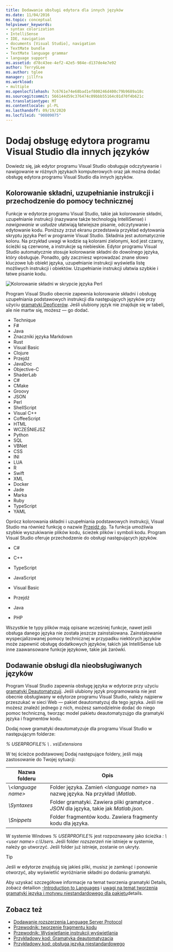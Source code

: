 ```yaml
---
title: Dodawanie obsługi edytora dla innych języków
ms.date: 11/04/2016
ms.topic: conceptual
helpviewer_keywords:
- syntax colorization
- IntelliSense
- IDE, navigation
- documents [Visual Studio], navigation
- TextMate bundle
- TextMate language grammar
- language support
ms.assetid: d78c43ee-4ef2-42e5-984e-d137de4e7e92
author: TerryGLee
ms.author: tglee
manager: jillfra
ms.workload:
- multiple
ms.openlocfilehash: 7c6761e74e68bad1ef800246d400c79b9689a18c
ms.sourcegitcommit: 566144d59c376474c09bbb55164c01d70f4b621c
ms.translationtype: MT
ms.contentlocale: pl-PL
ms.lasthandoff: 09/19/2020
ms.locfileid: "90809075"
---
```

# <a name="add-visual-studio-editor-support-for-other-languages"></a>Dodaj obsługę edytora programu Visual Studio dla innych języków

Dowiedz się, jak edytor programu Visual Studio obsługuje odczytywanie i nawigowanie w różnych językach komputerowych oraz jak można dodać obsługę edytora programu Visual Studio dla innych języków.

## <a name="syntax-colorization-statement-completion-and-navigate-to-support"></a>Kolorowanie składni, uzupełnianie instrukcji i przechodzenie do pomocy technicznej

Funkcje w edytorze programu Visual Studio, takie jak kolorowanie składni, uzupełnianie instrukcji (nazywane także technologią IntelliSense) i _nawigowanie w usłudze_ ułatwiają łatwiejsze pisanie, odczytywanie i edytowanie kodu. Poniższy zrzut ekranu przedstawia przykład edytowania skryptu języka Perl w programie Visual Studio. Składnia jest automatycznie koloru. Na przykład uwagi w kodzie są kolorami zielonymi, kod jest czarny, ścieżki są czerwone, a instrukcje są niebieskie. Edytor programu Visual Studio automatycznie stosuje kolorowanie składni do dowolnego języka, który obsługuje. Ponadto, gdy zaczniesz wprowadzać znane słowo kluczowe lub obiekt języka, uzupełnianie instrukcji wyświetla listę możliwych instrukcji i obiektów. Uzupełnianie instrukcji ułatwia szybkie i łatwe pisanie kodu.

![Kolorowanie składni w skrypcie języka Perl](../ide/media/vside_perledit.png)

Program Visual Studio obecnie zapewnia kolorowanie składni i obsługę uzupełniania podstawowych instrukcji dla następujących języków przy użyciu [gramatyki Deoficerów](https://manual.macromates.com/en/language_grammars). Jeśli ulubiony język nie znajduje się w tabeli, ale nie martw się, możesz &mdash; go dodać.


- Technique
- F#
- Java
- Znaczniki języka Markdown
- Rust
- Visual Basic
- Clojure
- Przejdź
- JavaDoc
- Objective-C
- ShaderLab
- C#
- CMake
- Groovy
- JSON
- Perl
- ShellScript
- Visual C++
- CoffeeScript
- HTML
- WCZEŚNIEJSZ
- Python
- SQL
- VBNet
- CSS
- INI
- LUA
- R
- Swift
- XML
- Docker
- Jade
- Marka
- Ruby
- TypeScript
- YAML

Oprócz kolorowania składni i uzupełniania podstawowych instrukcji, Visual Studio ma również funkcję o nazwie [Przejdź do](/archive/blogs/benwilli/visual-studio-tip-3-use-navigate-to). Ta funkcja umożliwia szybkie wyszukiwanie plików kodu, ścieżek plików i symboli kodu. Program Visual Studio oferuje przechodzenie do obsługi następujących języków.

- C#

- C++

- TypeScript

- JavaScript

- Visual Basic

- Przejdź

- Java

- PHP

Wszystkie te typy plików mają opisane wcześniej funkcje, nawet jeśli obsługa danego języka nie została jeszcze zainstalowana. Zainstalowanie wyspecjalizowanej pomocy technicznej w przypadku niektórych języków może zapewnić obsługę dodatkowych języków, takich jak IntelliSense lub inne zaawansowane funkcje językowe, takie jak żarówki.

## <a name="add-support-for-non-supported-languages"></a>Dodawanie obsługi dla nieobsługiwanych języków

Program Visual Studio zapewnia obsługę języka w edytorze przy użyciu [gramatyki Deautomatyzujj](https://manual.macromates.com/en/language_grammars). Jeśli ulubiony język programowania nie jest obecnie obsługiwany w edytorze programu Visual Studio, należy najpierw przeszukać w sieci Web &mdash; pakiet deautomatyzuj dla tego języka. Jeśli nie możesz znaleźć jednego z nich, możesz samodzielnie dodać do niego pomoc techniczną, tworząc model pakietu deautomatyzujgo dla gramatyki języka i fragmentów kodu.

Dodaj nowe gramatyki deautomatyzuje dla programu Visual Studio w następującym folderze:

*% USERPROFILE% \\ . vs\Extensions*

W tej ścieżce podstawowej Dodaj następujące foldery, jeśli mają zastosowanie do Twojej sytuacji:

|Nazwa folderu|Opis|
|-----------------|-----------------|
|\\*\<language name>*|Folder języka. Zamień *\<language name>* na nazwę języka. Na przykład *\Matlab*.|
|*\Syntaxes*|Folder gramatyki. Zawiera pliki gramatyce *. JSON* dla języka, takie jak *Matlab.json*.|
|*\Snippets*|Folder fragmentów kodu. Zawiera fragmenty kodu dla języka.|

W systemie Windows *% USERPROFILE%* jest rozpoznawany jako ścieżka *: \\ \<user name> c:\Users*. Jeśli folder *rozszerzeń* nie istnieje w systemie, należy go utworzyć. Jeśli folder już istnieje, zostanie on ukryty.

> [!TIP]
> Jeśli w edytorze znajdują się jakieś pliki, musisz je zamknąć i ponownie otworzyć, aby wyświetlić wyróżnianie składni po dodaniu gramatyki.

Aby uzyskać szczegółowe informacje na temat tworzenia gramatyki Details, zobacz detailion [-Introduction to Languages](https://developmentality.wordpress.com/2011/02/08/textmate-introduction-to-language-grammars/) i [uwagi na temat tworzenia gramatyki języka i motywu niestandardowego dla pakietu](https://benparizek.com/notebook/notes-on-how-to-create-a-language-grammar-and-custom-theme-for-a-textmate-bundle)details.

## <a name="see-also"></a>Zobacz też

- [Dodawanie rozszerzenia Language Server Protocol](../extensibility/adding-an-lsp-extension.md)
- [Przewodnik: tworzenie fragmentu kodu](../ide/walkthrough-creating-a-code-snippet.md)
- [Przewodnik: Wyświetlanie instrukcji wyświetlania](../extensibility/walkthrough-displaying-statement-completion.md)
- [Przykładowy kod: Gramatyka deautomatyzacja](https://github.com/microsoft/VSSDK-Extensibility-Samples/tree/master/TextmateGrammar)
- [Przykładowy kod: obsługa języka niestandardowego](https://github.com/microsoft/VSSDK-Extensibility-Samples/tree/master/Ook_Language_Integration)